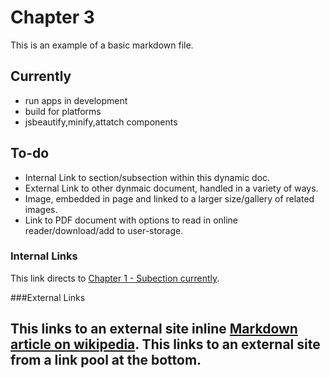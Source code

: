 # Chapter 3

This is an example of a basic markdown file.

## Currently

*   run apps in development
*   build for platforms
*   jsbeautify,minify,attatch components

## To-do

*   Internal Link to section/subsection within this dynamic doc.
*   External Link to other dynmaic document, handled in a variety of ways.
*   Image, embedded in page and linked to a larger size/gallery of related images.
*   Link to PDF document with options to read in online reader/download/add to user-storage.

### Internal Links

This link directs to [Chapter 1 - Subection currently](#chapter-1-currently).

###External Links

This links to an external site inline [Markdown article on wikipedia](http://en.wikipedia.com/wiki/Markdown).
This links to an external site from a link pool at the bottom.
----